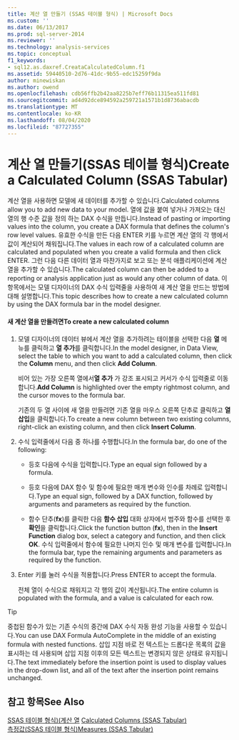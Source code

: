 ```yaml
---
title: 계산 열 만들기 (SSAS 테이블 형식) | Microsoft Docs
ms.custom: ''
ms.date: 06/13/2017
ms.prod: sql-server-2014
ms.reviewer: ''
ms.technology: analysis-services
ms.topic: conceptual
f1_keywords:
- sql12.as.daxref.CreataCalculatedColumn.f1
ms.assetid: 59440510-2d76-41dc-9b55-edc15259f9da
author: minewiskan
ms.author: owend
ms.openlocfilehash: cdb56ffb2b42aa8225b7eff76b11315ea511fd81
ms.sourcegitcommit: ad4d92dce894592a259721a1571b1d8736abacdb
ms.translationtype: MT
ms.contentlocale: ko-KR
ms.lasthandoff: 08/04/2020
ms.locfileid: "87727355"
---
```

# <a name="create-a-calculated-column-ssas-tabular"></a><span data-ttu-id="f9809-102">계산 열 만들기(SSAS 테이블 형식)</span><span class="sxs-lookup"><span data-stu-id="f9809-102">Create a Calculated Column (SSAS Tabular)</span></span>
  <span data-ttu-id="f9809-103">계산 열을 사용하면 모델에 새 데이터를 추가할 수 있습니다.</span><span class="sxs-lookup"><span data-stu-id="f9809-103">Calculated columns allow you to add new data to your model.</span></span> <span data-ttu-id="f9809-104">열에 값을 붙여 넣거나 가져오는 대신 열의 행 수준 값을 정의 하는 DAX 수식을 만듭니다.</span><span class="sxs-lookup"><span data-stu-id="f9809-104">Instead of pasting or importing values into the column, you create a DAX formula that defines the column's row level values.</span></span> <span data-ttu-id="f9809-105">유효한 수식을 만든 다음 ENTER 키를 누르면 계산 열의 각 행에서 값이 계산되어 채워집니다.</span><span class="sxs-lookup"><span data-stu-id="f9809-105">The values in each row of a calculated column are calculated and populated when you create a valid formula and then click ENTER.</span></span> <span data-ttu-id="f9809-106">그런 다음 다른 데이터 열과 마찬가지로 보고 또는 분석 애플리케이션에 계산 열을 추가할 수 있습니다.</span><span class="sxs-lookup"><span data-stu-id="f9809-106">The calculated column can then be added to a reporting or analysis application just as would any other column of data.</span></span> <span data-ttu-id="f9809-107">이 항목에서는 모델 디자이너의 DAX 수식 입력줄을 사용하여 새 계산 열을 만드는 방법에 대해 설명합니다.</span><span class="sxs-lookup"><span data-stu-id="f9809-107">This topic describes how to create a new calculated column by using the DAX formula bar in the model designer.</span></span>  
  
#### <a name="to-create-a-new-calculated-column"></a><span data-ttu-id="f9809-108">새 계산 열을 만들려면</span><span class="sxs-lookup"><span data-stu-id="f9809-108">To create a new calculated column</span></span>  
  
1.  <span data-ttu-id="f9809-109">모델 디자이너의 데이터 뷰에서 계산 열을 추가하려는 테이블을 선택한 다음 **열** 메뉴를 클릭하고 **열 추가**를 클릭합니다.</span><span class="sxs-lookup"><span data-stu-id="f9809-109">In the model designer, in Data View, select the table to which you want to add a calculated column, then click the **Column** menu, and then click **Add Column**.</span></span>  
  
     <span data-ttu-id="f9809-110">비어 있는 가장 오른쪽 열에서**열 추가** 가 강조 표시되고 커서가 수식 입력줄로 이동합니다.</span><span class="sxs-lookup"><span data-stu-id="f9809-110">**Add Column** is highlighted over the empty rightmost column, and the cursor moves to the formula bar.</span></span>  
  
     <span data-ttu-id="f9809-111">기존의 두 열 사이에 새 열을 만들려면 기존 열을 마우스 오른쪽 단추로 클릭하고 **열 삽입**을 클릭합니다.</span><span class="sxs-lookup"><span data-stu-id="f9809-111">To create a new column between two existing columns, right-click an existing column, and then click **Insert Column**.</span></span>  
  
2.  <span data-ttu-id="f9809-112">수식 입력줄에서 다음 중 하나를 수행합니다.</span><span class="sxs-lookup"><span data-stu-id="f9809-112">In the formula bar, do one of the following:</span></span>  
  
    -   <span data-ttu-id="f9809-113">등호 다음에 수식을 입력합니다.</span><span class="sxs-lookup"><span data-stu-id="f9809-113">Type an equal sign followed by a formula.</span></span>  
  
    -   <span data-ttu-id="f9809-114">등호 다음에 DAX 함수 및 함수에 필요한 매개 변수와 인수를 차례로 입력합니다.</span><span class="sxs-lookup"><span data-stu-id="f9809-114">Type an equal sign, followed by a DAX function, followed by arguments and parameters as required by the function.</span></span>  
  
    -   <span data-ttu-id="f9809-115">함수 단추(**fx**)를 클릭한 다음 **함수 삽입** 대화 상자에서 범주와 함수를 선택한 후 **확인**을 클릭합니다.</span><span class="sxs-lookup"><span data-stu-id="f9809-115">Click the function button (**fx**), then in the **Insert Function** dialog box, select a category and function, and then click **OK**.</span></span> <span data-ttu-id="f9809-116">수식 입력줄에서 함수에 필요한 나머지 인수 및 매개 변수를 입력합니다.</span><span class="sxs-lookup"><span data-stu-id="f9809-116">In the formula bar, type the remaining arguments and parameters as required by the function.</span></span>  
  
3.  <span data-ttu-id="f9809-117">Enter 키를 눌러 수식을 적용합니다.</span><span class="sxs-lookup"><span data-stu-id="f9809-117">Press ENTER to accept the formula.</span></span>  
  
     <span data-ttu-id="f9809-118">전체 열이 수식으로 채워지고 각 행의 값이 계산됩니다.</span><span class="sxs-lookup"><span data-stu-id="f9809-118">The entire column is populated with the formula, and a value is calculated for each row.</span></span>  
  
> [!TIP]  
>  <span data-ttu-id="f9809-119">중첩된 함수가 있는 기존 수식의 중간에 DAX 수식 자동 완성 기능을 사용할 수 있습니다.</span><span class="sxs-lookup"><span data-stu-id="f9809-119">You can use DAX Formula AutoComplete in the middle of an existing formula with nested functions.</span></span> <span data-ttu-id="f9809-120">삽입 지점 바로 전 텍스트는 드롭다운 목록의 값을 표시하는 데 사용되며 삽입 지점 이후의 모든 텍스트는 변경되지 않은 상태로 유지됩니다.</span><span class="sxs-lookup"><span data-stu-id="f9809-120">The text immediately before the insertion point is used to display values in the drop-down list, and all of the text after the insertion point remains unchanged.</span></span>  
  
## <a name="see-also"></a><span data-ttu-id="f9809-121">참고 항목</span><span class="sxs-lookup"><span data-stu-id="f9809-121">See Also</span></span>  
 <span data-ttu-id="f9809-122">[SSAS 테이블 형식&#41;&#40;계산 열](ssas-calculated-columns.md) </span><span class="sxs-lookup"><span data-stu-id="f9809-122">[Calculated Columns &#40;SSAS Tabular&#41;](ssas-calculated-columns.md) </span></span>  
 [<span data-ttu-id="f9809-123">측정값&#40;SSAS 테이블 형식&#41;</span><span class="sxs-lookup"><span data-stu-id="f9809-123">Measures &#40;SSAS Tabular&#41;</span></span>](measures-ssas-tabular.md)  
  
  
